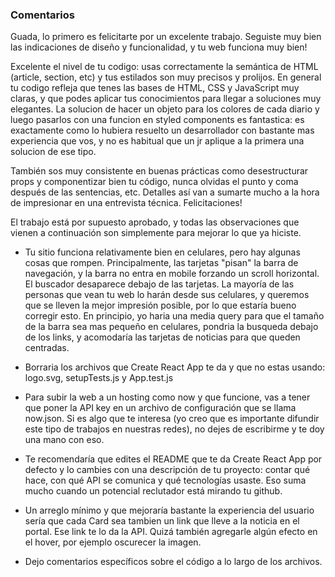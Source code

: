 ### Comentarios

Guada, lo primero es felicitarte por un excelente trabajo. Seguiste muy bien las indicaciones de diseño y funcionalidad, y tu web funciona muy bien!

Excelente el nivel de tu codigo: usas correctamente la semántica de HTML (article, section, etc) y tus estilados son muy precisos y prolijos. En general tu codigo refleja que tenes las bases de HTML, CSS y JavaScript muy claras, y que podes aplicar tus conocimientos para llegar a soluciones muy elegantes. La solucion de hacer un objeto para los colores de cada diario y luego pasarlos con una funcion en styled components es fantastica: es exactamente como lo hubiera resuelto un desarrollador con bastante mas experiencia que vos, y no es habitual que un jr aplique a la primera una solucion de ese tipo. 

También sos muy consistente en buenas prácticas como desestructurar props y componentizar bien tu código, nunca olvidas el punto y coma después de las sentencias, etc. Detalles así van a sumarte mucho a la hora de impresionar en una entrevista técnica. Felicitaciones!

El trabajo está por supuesto aprobado, y todas las observaciones que vienen a continuación son simplemente para mejorar lo que ya hiciste. 

- Tu sitio funciona relativamente bien en celulares, pero hay algunas cosas que rompen. Principalmente, las tarjetas "pisan" la barra de navegación, y la barra no entra en mobile forzando un scroll horizontal. El buscador desaparece debajo de las tarjetas. La mayoría de las personas que vean tu web lo harán desde sus celulares, y queremos que se lleven la mejor impresión posible, por lo que estaría bueno corregir esto. En principio, yo haria una media query para que el tamaño de la barra sea mas pequeño en celulares, pondria la busqueda debajo de los links, y acomodaría las tarjetas de noticias para que queden centradas. 

- Borraria los archivos que Create React App te da y que no estas usando: logo.svg, setupTests.js y App.test.js

- Para subir la web a un hosting como now y que funcione, vas a tener que poner la API key en un archivo de configuración que se llama now.json. Si es algo que te interesa (yo creo que es importante difundir este tipo de trabajos en nuestras redes), no dejes de escribirme y te doy una mano con eso. 

- Te recomendaría que edites el README que te da Create React App por defecto y lo cambies con una descripción de tu proyecto: contar qué hace, con qué API se comunica y qué tecnologías usaste. Eso suma mucho cuando un potencial reclutador está mirando tu github. 

- Un arreglo mínimo y que mejoraría bastante la experiencia del usuario sería que cada Card sea tambien un link que lleve a la noticia en el portal. Ese link te lo da la API. Quizá también agregarle algún efecto en el hover, por ejemplo oscurecer la imagen. 

- Dejo comentarios específicos sobre el código a lo largo de los archivos. 

